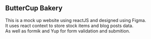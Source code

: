 ## ButterCup Bakery

This is a mock up website using reactJS and designed using Figma.<br />
It uses react context to store stock items and blog posts data.<br />
As well as formik and Yup for form validation and submition.

